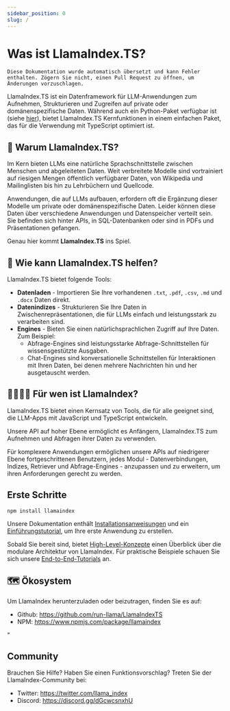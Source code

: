 ```yaml
---
sidebar_position: 0
slug: /
---
```


# Was ist LlamaIndex.TS?

`Diese Dokumentation wurde automatisch übersetzt und kann Fehler enthalten. Zögern Sie nicht, einen Pull Request zu öffnen, um Änderungen vorzuschlagen.`

LlamaIndex.TS ist ein Datenframework für LLM-Anwendungen zum Aufnehmen, Strukturieren und Zugreifen auf private oder domänenspezifische Daten. Während auch ein Python-Paket verfügbar ist (siehe [hier](https://docs.llamaindex.ai/en/stable/)), bietet LlamaIndex.TS Kernfunktionen in einem einfachen Paket, das für die Verwendung mit TypeScript optimiert ist.

## 🚀 Warum LlamaIndex.TS?

Im Kern bieten LLMs eine natürliche Sprachschnittstelle zwischen Menschen und abgeleiteten Daten. Weit verbreitete Modelle sind vortrainiert auf riesigen Mengen öffentlich verfügbarer Daten, von Wikipedia und Mailinglisten bis hin zu Lehrbüchern und Quellcode.

Anwendungen, die auf LLMs aufbauen, erfordern oft die Ergänzung dieser Modelle um private oder domänenspezifische Daten. Leider können diese Daten über verschiedene Anwendungen und Datenspeicher verteilt sein. Sie befinden sich hinter APIs, in SQL-Datenbanken oder sind in PDFs und Präsentationen gefangen.

Genau hier kommt **LlamaIndex.TS** ins Spiel.

## 🦙 Wie kann LlamaIndex.TS helfen?

LlamaIndex.TS bietet folgende Tools:

- **Datenladen** - Importieren Sie Ihre vorhandenen `.txt`, `.pdf`, `.csv`, `.md` und `.docx` Daten direkt.
- **Datenindizes** - Strukturieren Sie Ihre Daten in Zwischenrepräsentationen, die für LLMs einfach und leistungsstark zu verarbeiten sind.
- **Engines** - Bieten Sie einen natürlichsprachlichen Zugriff auf Ihre Daten. Zum Beispiel:
  - Abfrage-Engines sind leistungsstarke Abfrage-Schnittstellen für wissensgestützte Ausgaben.
  - Chat-Engines sind konversationelle Schnittstellen für Interaktionen mit Ihren Daten, bei denen mehrere Nachrichten hin und her ausgetauscht werden.

## 👨‍👩‍👧‍👦 Für wen ist LlamaIndex?

LlamaIndex.TS bietet einen Kernsatz von Tools, die für alle geeignet sind, die LLM-Apps mit JavaScript und TypeScript entwickeln.

Unsere API auf hoher Ebene ermöglicht es Anfängern, LlamaIndex.TS zum Aufnehmen und Abfragen ihrer Daten zu verwenden.

Für komplexere Anwendungen ermöglichen unsere APIs auf niedrigerer Ebene fortgeschrittenen Benutzern, jedes Modul - Datenverbindungen, Indizes, Retriever und Abfrage-Engines - anzupassen und zu erweitern, um ihren Anforderungen gerecht zu werden.

## Erste Schritte

`npm install llamaindex`

Unsere Dokumentation enthält [Installationsanweisungen](./installation.mdx) und ein [Einführungstutorial](./starter.md), um Ihre erste Anwendung zu erstellen.

Sobald Sie bereit sind, bietet [High-Level-Konzepte](./concepts.md) einen Überblick über die modulare Architektur von LlamaIndex. Für praktische Beispiele schauen Sie sich unsere [End-to-End-Tutorials](./end_to_end.md) an.

## 🗺️ Ökosystem

Um LlamaIndex herunterzuladen oder beizutragen, finden Sie es auf:

- Github: https://github.com/run-llama/LlamaIndexTS
- NPM: https://www.npmjs.com/package/llamaindex

"

## Community

Brauchen Sie Hilfe? Haben Sie einen Funktionsvorschlag? Treten Sie der LlamaIndex-Community bei:

- Twitter: https://twitter.com/llama_index
- Discord: https://discord.gg/dGcwcsnxhU
